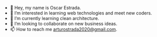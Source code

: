 - 👋 Hey, my name is Oscar Estrada.
- 👀 I’m interested in learning web technologies and meet new coders.
- 🌱 I’m currently learning clean architecture.
- 💞️ I’m looking to collaborate on new business ideas.
- 📫 How to reach me arturostrada2020@gmail.com.

<!---
OscarStrada/OscarStrada is a ✨ special ✨ repository because its `README.md` (this file) appears on your GitHub profile.
You can click the Preview link to take a look at your changes.
--->
